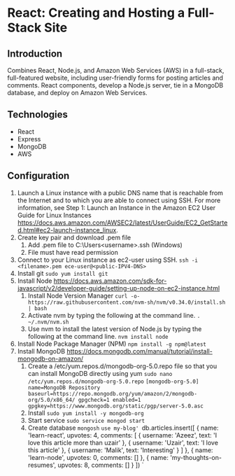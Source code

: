 # React: Creating and Hosting a Full-Stack Site
## Introduction
Combines React, Node.js, and Amazon Web Services (AWS) in a full-stack, full-featured website, including user-friendly forms for posting articles and comments. React components, develop a Node.js server, tie in a MongoDB database, and deploy on Amazon Web Services.

## Technologies
   - React
   - Express
   - MongoDB
   - AWS

## Configuration

1. Launch a Linux instance with a public DNS name that is reachable from the Internet and to which you are able to connect using SSH. For more information, see Step 1: Launch an Instance in the Amazon EC2 User Guide for Linux Instances https://docs.aws.amazon.com/AWSEC2/latest/UserGuide/EC2_GetStarted.html#ec2-launch-instance_linux.
2. Create key pair and download .pem file
   1. Add .pem file to C:\\Users\<username>\.ssh (Windows)
   2. File must have read permission
3. Connect to your Linux instance as ec2-user using SSH.
   `ssh -i <filename>.pem ece-user@<public-IPV4-DNS>`
4. Install git
   `sudo yum install git`
5. Install Node https://docs.aws.amazon.com/sdk-for-javascript/v2/developer-guide/setting-up-node-on-ec2-instance.html
   1. Install Node Version Manager
      `curl -o- https://raw.githubusercontent.com/nvm-sh/nvm/v0.34.0/install.sh | bash`
   2. Activate nvm by typing the following at the command line.
      `. ~/.nvm/nvm.sh`
   3. Use nvm to install the latest version of Node.js by typing the following at the command line.
      `nvm install node`
6. Install Node Package Manager (NPM)
   `npm install -g npm@latest`
7. Install MongoDB https://docs.mongodb.com/manual/tutorial/install-mongodb-on-amazon/
   1. Create a /etc/yum.repos.d/mongodb-org-5.0.repo file so that you can install MongoDB directly using yum
      `sudo nano /etc/yum.repos.d/mongodb-org-5.0.repo`
      `[mongodb-org-5.0]
      name=MongoDB Repository
      baseurl=https://repo.mongodb.org/yum/amazon/2/mongodb-org/5.0/x86_64/
      gpgcheck=1
      enabled=1
      gpgkey=https://www.mongodb.org/static/pgp/server-5.0.asc
      `
   2. Install
      `sudo yum install -y mongodb-org`
   3. Start service
      `sudo service mongod start`
   4. Create database
      `mongosh`
      `use my-blog'
      `db.articles.insert([
        {
          name: 'learn-react',
          upvotes: 4,
          comments: [
            {
              username: 'Azeez',
              text: 'I love this article more than uzair'
            },
            { username: 'Uzair', text: 'I love this article' },
            { username: 'Malik', text: 'Interesting' }
          ]
        },
        {
          name: 'learn-node',
          upvotes: 0,
          comments: []
        },
        {
          name: 'my-thoughts-on-resumes',
          upvotes: 8,
          comments: []
        }
      ])
      `
